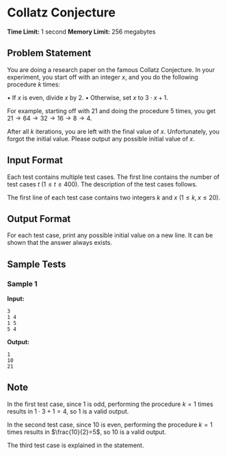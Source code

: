# Collatz Conjecture

**Time Limit:** 1 second
**Memory Limit:** 256 megabytes

## Problem Statement

You are doing a research paper on the famous Collatz Conjecture. In your experiment, you start off with an integer $x$, and you do the following procedure $k$ times: 

 •  If $x$ is even, divide $x$ by $2$. 
•  Otherwise, set $x$ to $3\cdot x+1$. 

For example, starting off with $21$ and doing the procedure $5$ times, you get $21\rightarrow64\rightarrow32\rightarrow16\rightarrow8\rightarrow4$.

After all $k$ iterations, you are left with the final value of $x$. Unfortunately, you forgot the initial value. Please output any possible initial value of $x$.

## Input Format

Each test contains multiple test cases. The first line contains the number of test cases $t$ ($1 \le t \le 400$). The description of the test cases follows. 

The first line of each test case contains two integers $k$ and $x$ ($1 \leq k,x \leq 20$).

## Output Format

For each test case, print any possible initial value on a new line. It can be shown that the answer always exists.

## Sample Tests

### Sample 1

**Input:**
```
3
1 4
1 5
5 4
```

**Output:**
```
1
10
21
```

## Note

In the first test case, since $1$ is odd, performing the procedure $k=1$ times results in $1\cdot3+1=4$, so $1$ is a valid output.

In the second test case, since $10$ is even, performing the procedure $k=1$ times results in $\frac{10}{2}=5$, so $10$ is a valid output.

The third test case is explained in the statement.